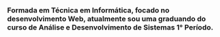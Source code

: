 ### Formada em Técnica em Informática, focado no desenvolvimento Web, atualmente sou uma graduando do curso de Análise e Desenvolvimento de Sistemas 1° Período. 

